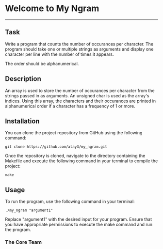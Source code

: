 # Welcome to My Ngram
***

## Task
Write a program that counts the number of occurances per character. The program should take one or multiple strings as arguments and display one character per line with the number of times it appears.

The order should be alphanumerical.

## Description
An array is used to store the number of occurances per character from the strings passed in as arguments. An unsigned char is used as the array's indices. Using this array, the characters and their occurances are printed in alphanumerical order if a character has a frequency of 1 or more.

## Installation
You can clone the project repository from GitHub using the following command: 
```
git clone https://github.com/atay3/my_ngram.git
```

Once the repository is cloned, navigate to the directory containing the Makefile and execute the following command in your terminal to compile the project:
```
make
```

## Usage
To run the program, use the following command in your terminal:
```
./my_ngram "argument1"
```
Replace "argument1" with the desired input for your program. Ensure that you have appropriate permissions to execute the make command and run the program.


### The Core Team

